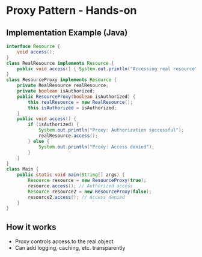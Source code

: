 # Proxy Pattern - Hands-on

## Implementation Example (Java)

```java
interface Resource {
    void access();
}
class RealResource implements Resource {
    public void access() { System.out.println("Accessing real resource"); }
}
class ResourceProxy implements Resource {
    private RealResource realResource;
    private boolean isAuthorized;
    public ResourceProxy(boolean isAuthorized) {
        this.realResource = new RealResource();
        this.isAuthorized = isAuthorized;
    }
    public void access() {
        if (isAuthorized) {
            System.out.println("Proxy: Authorization successful");
            realResource.access();
        } else {
            System.out.println("Proxy: Access denied");
        }
    }
}
class Main {
    public static void main(String[] args) {
        Resource resource = new ResourceProxy(true);
        resource.access(); // Authorized access
        Resource resource2 = new ResourceProxy(false);
        resource2.access(); // Access denied
    }
}
```

## How it works

- Proxy controls access to the real object
- Can add logging, caching, etc. transparently

